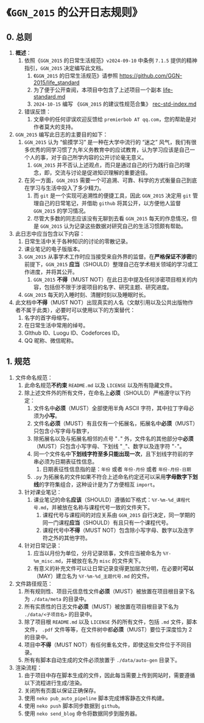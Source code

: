 # 《`GGN_2015` 的公开日志规则》

## 0. 总则

1. **概述**：
   1. 依照《`GGN_2015` 的日常生活规范》`v2024-09-10` 中条例 `7.1.5` 提供的精神指引，`GGN_2015` 决定编写此文档。
      1. 《`GGN_2015` 的日常生活规范》请参照 https://github.com/GGN-2015/life_standard
      2. 为了便于公开查阅，本项目中包含了上述项目一个副本 [life-standard.md](../../data/auto-gen/life-standard.md)
      3. `2024-10-15` 编写 《`GGN_2015` 的建议性规范合集》 [rec-std-index.md](../../data/rec-std/rec-std-index.md)
   2. 错误反馈：
      1. 文章中的任何谬误欢迎反馈给 `premierbob AT qq.com`，您的帮助是对作者莫大的支持。
2. `GGN_2015` 编写此日志的主要目的如下：
   1. `GGN_2015` 认为 “偷摸学习” 是一种在大学中流行的 “迷之” 风气，我们有很多优秀的同学习惯了九年义务教育中的应试教育，认为学习应该是自己一个人的事，对于自己所学内容的公开讨论毫无意义。
      1. `GGN_2015` 并不否认上述观点，而只是通过自己的行为践行自己的理念，即，交流与讨论是促进知识理解的重要途径。
   2. 在另一方面，`GGN_2015` 需要一个可追溯、可靠、科学的方式衡量自己到底在学习与生活中投入了多少精力。
      1. 而 `git` 是一个实现可追溯性的便捷工具，因此 `GGN_2015` 决定用 `git` 管理自己的日常笔记，并借助 `github` 将其公开，以方便他人监督 `GGN_2015` 的学习情况。
      2. 尽管大多数的同志应该没有无聊到去看 `GGN_2015` 每天的作息情况，但是 `GGN_2015` 认为记录这些数据对研究自己的生活习惯颇有帮助。
3. 此日志中应当包含以下内容：
   1. 日常生活中关于各种知识的讨论的零散记录。
   2. 课业笔记的电子版版本。
   3. `GGN_2015` 从事学术工作时应当接受来自外界的监督。在**严格保证不涉密**的前提下，`GGN_2015` **应当**（SHOULD）整理自己在学术相关领域的学习或工作进度，并将其公开。
      1. `GGN_2015` **不得**（MUST NOT）在此日志中提及任何涉密项目相关的内容，包括但不限于涉密项目的名字、研究主题、研究进度。
   4. `GGN_2015` 每天的入睡时刻、清醒时刻以及睡眠时长。
4. 此文档中**不得**（MUST NOT）出现真实的人名（文献引用以及公共出版物作者不属于此类），必要时可以使用以下的方案替代：
   1. 名字的首字母缩写。
   2. 在日常生活中常用的绰号。
   3. GIthub ID、Luogu ID、Codeforces ID。
   4. QQ 昵称、微信昵称。

## 1. 规范

1. 文件命名规范：
   1. 此命名规范**不约束** `README.md` 以及 `LICENSE` 以及所有隐藏文件。
   2. 除上述文件外的所有文件，在命名上**必须**（SHOULD）严格遵守以下约定：
      1. 文件名中**必须**（MUST）全部使用半角 ASCII 字符，其中拉丁字母必须为**小写**。
      2. 文件名**必须**（MUST）有且仅有一个拓展名，拓展名中**必须**（MUST）只包含小写字母与数字，
      3. 除拓展名以及与拓展名相邻的点号 "`.`" 外，文件名的其他部分中**必须**（MUST）只包含小写字母、下划线 "`_`"、数字以及连字符 "`-`"。
      4. 同一个文件名中**下划线字符至多只能出现一次**，且下划线字符前的字串必须为日期表征性信息。
         1. 日期表征性信息指的是：`年份` 或者 `年份-月份` 或者 `年份-月份-日期`
      5. `.py` 为拓展名的文件如果不符合上述命名约定还可以采用**字母数字下划线**的字符集组合，这种设计是为了方便相互 `import`。
   3. 针对课业笔记：
      1. 课业笔记的命名**应该**（SHOULD）遵循如下格式：`%Y-%m-%d_课程代号.md`，并被放在名称与课程代号一致的文件夹下。
         1. 课程代号与课程间的对应关系由 `GGN_2015` 自行决定，同一学期的同一门课程**应当**（SHOULD）有且只有一个课程代号。
         2. 课程代号中**不得**（MUST NOT）包含除小写字母、数字以及连字符之外的其他字符。
   4. 针对日常记录：
      1. 应当以月份为单位，分月记录琐事，文件应当被命名为 `%Y-%m_misc.md`，并被放在名为 `misc` 的文件夹下。
      2. 有意义的补充文件可以让日常记录变得更加层次分明，在必要时**可以**（MAY）建立名为 `%Y-%m-%d_主题代号.md` 的文件。
2. 文件路径规范：
   1. 所有规则性、项目元信息性文件**必须**（MUST）被放置在项目根目录下名为 `./data/meta` 的目录中。
   2. 所有实质性的日志文件**必须**（MUST）被放置在项目根目录下名为 `./data/<子项目名>` 的目录中。
   3. 除了项目根 `README.md` 以及 `LICENSE` 外的所有文件，包括 `.md` 文件，脚本文件， `.pdf` 文件等等，在文件树中都**必须**（MUST）要位于深度恰为 2 的目录中。
   4. 项目中**不得**（MUST NOT）有任何重名文件，即使这些文件位于不同目录。
   5. 所有有脚本自动生成的文件必须放置于 `./data/auto-gen` 目录下。
3. 渲染流程：
   1. 由于项目中存在脚本生成的文件，因此每当需要上传到网站时，需要遵循以下流程进行生成/渲染。
   2. 关闭所有页面以保证正确保存。
   3. 使用 `neko pub_auto_pipeline` 脚本完成博客静态文件构建。
   5. 使用 `neko push` 脚本同步数据到 `github`。
   7. 使用 `neko send_blog` 命令将数据同步到服务器。

